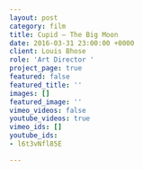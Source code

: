 ```yaml
---
layout: post
category: film
title: Cupid — The Big Moon
date: 2016-03-31 23:00:00 +0000
client: Louis Bhose
role: 'Art Director '
project_page: true
featured: false
featured_title: ''
images: []
featured_image: ''
vimeo_videos: false
youtube_videos: true
vimeo_ids: []
youtube_ids:
- l6t3vNfl85E

---
```

